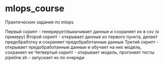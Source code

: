 # mlops_course
Практические задания по mlops

Первый скрипт - генерирует/выкачивает данные и сохраняет их в csv (к примеру)
Второй скрипт - открывает данные из первого пункта, делает предобработку и сохраняет предобработанные данные
Третий скрипт - открывает предобработанные данные и обучает на них модель, сохраняет ее
Четвертый скрипт - открывает модель, прогоняет тесты
pipeline.sh - запускает их по очереди
